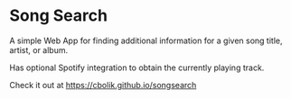 # Song Search 

A simple Web App for finding additional information for a given song title, artist, or album.

Has optional Spotify integration to obtain the currently playing track.
  
Check it out at https://cbolik.github.io/songsearch
